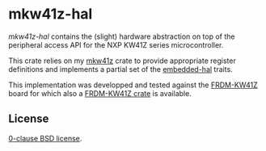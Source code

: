 mkw41z-hal
==========

_mkw41z-hal_ contains the (slight) hardware abstraction on top of the
peripheral access API for the NXP KW41Z series microcontroller.

This crate relies on my [mkw41z][] crate to provide appropriate register
definitions and implements a partial set of the [embedded-hal][] traits.

This implementation was developped and tested against the [FRDM-KW41Z][] board
for which also a [FRDM-KW41Z crate][] is available.

[mkw41z]: https://github.com/therealprof/mkw41z.git
[embedded-hal]: https://github.com/japaric/embedded-hal.git
[FRDM-KW41Z]: https://www.nxp.com/products/processors-and-microcontrollers/arm-based-processors-and-mcus/kinetis-cortex-m-mcus/w-serieswireless-conn.m0-plus-m4/freedom-development-kit-for-kinetis-kw41z-31z-21z-mcus:FRDM-KW41Z
[FRDM-KW41Z crate]: https://github.com/therealprof/FRDM-KW41Z.git

License
-------

[0-clause BSD license](LICENSE-0BSD.txt).

